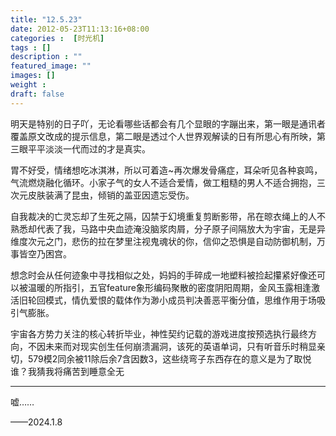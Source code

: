 ```yaml
---
title: "12.5.23"
date: 2012-05-23T11:13:16+08:00
categories :  [时光机]
tags : []
description : ""
featured_image: ""
images: []
weight : 
draft: false
---
```


明天是特别的日子吖，无论看哪些话都会有几个显眼的字蹦出来，第一眼是通讯者覆盖原文改成的提示信息，第二眼是透过个人世界观解读的日有所思心有所映，第三眼平平淡淡一代而过的才是真实。<!--more-->
 
胃不好受，情绪想吃冰淇淋，所以可着造~再次爆发骨痛症，耳朵听见各种哀鸣，气流燃烧融化循环。小家子气的女人不适合爱情，做工粗糙的男人不适合拥抱，三次元皮肤装满了昆虫，倾销的盖亚因遗忘受伤。
 
自我裁决的亡灵忘却了生死之隔，囚禁于幻境重复剪断影带，吊在晾衣绳上的人不熟悉却代表了我，马路中央血迹淹没脑浆肉屑，分子原子间隔放大为宇宙，无是异维度次元之门，悲伤的拉在梦里注视鬼魂状的你，信仰之恐惧是自动防御机制，万事皆空乃困宫。
 
想念时会从任何迹象中寻找相似之处，妈妈的手碎成一地塑料被捡起攥紧好像还可以被温暖的所指引，五官feature象形编码聚散的密度阴阳周期，金风玉露相逢激活旧轮回模式，情仇爱恨的载体作为渺小成员判决善恶平衡分值，思维作用于场吸引气膨胀。
 
宇宙各方势力关注的核心转折毕业，神性契约记载的游戏进度按预选执行最终方向，不因未来而对现实创生任何崩溃漏洞，该死的英语单词，只有听音乐时稍显亲切，579模2同余被11除后余7含因数3，这些绕弯子东西存在的意义是为了取悦谁？我猜我将痛苦到睡意全无

---
嘘……

——2024.1.8